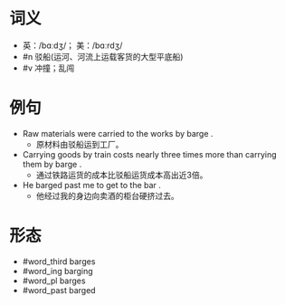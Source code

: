 # 词义
- 英：/bɑːdʒ/； 美：/bɑːrdʒ/
- #n 驳船(运河、河流上运载客货的大型平底船)
- #v 冲撞；乱闯
# 例句
- Raw materials were carried to the works by barge .
	- 原材料由驳船运到工厂。
- Carrying goods by train costs nearly three times more than carrying them by barge .
	- 通过铁路运货的成本比驳船运货成本高出近3倍。
- He barged past me to get to the bar .
	- 他经过我的身边向卖酒的柜台硬挤过去。
# 形态
- #word_third barges
- #word_ing barging
- #word_pl barges
- #word_past barged
